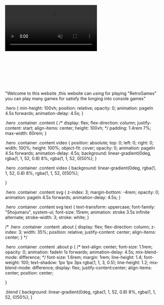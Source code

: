 <!-- hal yang diperlukan saat penting di html -->


<!-- hal yang diperlukan saat penting di css -->

<!-- hal yang saya ingin html -->
<section class="hero" id="Home">
      <div class="container">
        <div class="content">
          <video src="assets/bg.mp4" autoplay muted loop></video>
          <svg viewBox="0 0 1320 300">
            <text x="45%" y="110%" z="50%"  fill="transparent" text-anchor="middle">
              WELCOME
            </text>
          </svg>
            <p>
              "Welcome to this website ,this website can using for playing "RetroGames" you can play 
              many games for satisfy the longing into console games"
            </p>
        </div>
      </div>
    </section>

<!-- hal yang saya ingin css -->
.hero {
    min-height: 100vh;
    position: relative;
    opacity: 0;
    animation: pageIn 4.5s forwards;
    animation-delay: 4.5s;
}

.hero .container .content {
    /* display: flex;
    flex-direction: column;
    justify-content: start;
    align-items: center;
    height: 100vh; */
    padding: 1.4rem 7%;
    max-width: 60rem;
}

.hero .container .content video {
    position: absolute;
    top: 0;
    left: 0;
    right: 0;
    width: 100%;
    height: 100%;
    object-fit: cover;
    opacity: 0;
    animation: pageIn 4.5s forwards;
    animation-delay: 4.5s;
    background: linear-gradient(0deg, rgba(1, 1, 52, 0.8) 8%, rgba(1, 1, 52, 0)50%);
}

.hero .container .content video {
    background: linear-gradient(0deg, rgba(1, 1, 52, 0.8) 8%, rgba(1, 1, 52, 0)50%);

}

.hero .container .content svg {
    z-index: 3;
    margin-bottom: -4rem;
    opacity: 0;
    animation: pageIn 4.5s forwards;
    animation-delay: 4.5s;
}

.hero .container .content svg text {
    text-transform: uppercase;
    font-family: "Shojumaru", system-ui;
    font-size: 15rem;
    animation: stroke 3.5s infinite alternate;
    stroke-width: 3;
    stroke: white;
}

/* .hero .container .content .about {
    display: flex;
    flex-direction: column;
    z-index: 3;
    width: 35%;
    position: relative;
    justify-content: center;
    align-items: center;
} */

.hero .container .content .about p {
    /* text-align: center;
    font-size: 1.1rem;
    opacity: 0;
    animation: fadeIn 1s forwards;
    animation-delay: 4.5s;
    mix-blend-mode: difference; */
    font-size: 1.6rem;
    margin: 1rem;
    line-height: 1.4;
    font-weight: 100;
    text-shadow: 1px 1px 3px rgba(1, 1, 3, 0.5);
    line-height: 1.2;
    mix-blend-mode: difference;
    display: flex;
    justify-content:center;
    align-items: center;
    position: center;
    
}

.blend {
    background: linear-gradient(0deg, rgba(1, 1, 52, 0.8) 8%, rgba(1, 1, 52, 0)50%);
}


